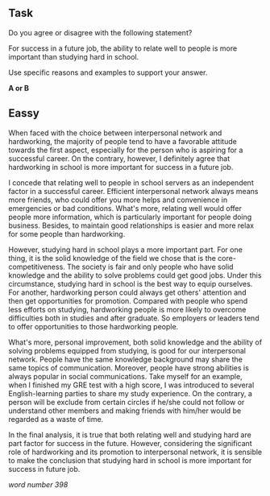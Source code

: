 ## Task

Do you agree or disagree with the following statement?

For success in a future job, the ability to relate well to people is more important than studying hard in school.

Use specific reasons and examples to support your answer.

**A or B**

## Eassy

When faced with the choice between interpersonal network and hardworking, the majority of people tend to have a favorable attitude towards the first aspect, especially for the person who is aspiring for a successful career. On the contrary, however, I definitely agree that hardworking in school is more important for success in a future job.

I concede that relating well to people in school servers as an independent factor in a successful career. Efficient interpersonal network always means more friends, who could offer you more helps and convenience in emergencies or bad conditions. What's more, relating well would offer people more information, which is particularly important for people doing business. Besides, to maintain good relationships is easier and more relax for some people than hardworking.

However, studying hard in school plays a more important part. For one thing, it is the solid knowledge of the field we chose that is the core-competitiveness. The society is fair and only people who have solid knowledge and the ability to solve problems could get good jobs. Under this circumstance, studying hard in school is the best way to equip ourselves. For another, hardworking person could always get others' attention and then get opportunities for promotion. Compared with people who spend less efforts on studying, hardworking people is more likely to overcome difficulties both in studies and after graduate. So employers or leaders tend to offer opportunities to those hardworking people.

What's more, personal improvement, both solid knowledge and the ability of solving problems equipped from studying, is good for our interpersonal network. People have the same knowledge background may share the same topics of communication. Moreover, people have strong abilities is always popular in social communications. Take myself for an example, when I finished my GRE test with a high score, I was introduced to several English-learning parties to share my study experience. On the contrary, a person will be exclude from certain circles if he/she could not follow or understand other members and making friends with him/her would be regarded as a waste of time.

In the final analysis, it is true that both relating well and studying hard are part factor for success in the future. However, considering the significant role of hardworking and its promotion to interpersonal network, it is sensible to make the conclusion that studying hard in school is more important for success in future job.

*word number 398*
